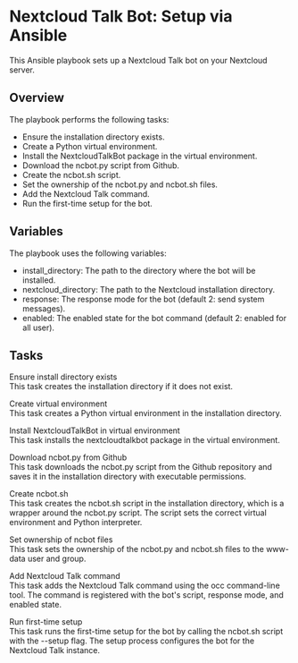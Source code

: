 # Nextcloud Talk Bot: Setup via Ansible
This Ansible playbook sets up a Nextcloud Talk bot on your Nextcloud server.

## Overview

The playbook performs the following tasks:

- Ensure the installation directory exists.
- Create a Python virtual environment.
- Install the NextcloudTalkBot package in the virtual environment.
- Download the ncbot.py script from Github.
- Create the ncbot.sh script.
- Set the ownership of the ncbot.py and ncbot.sh files.
- Add the Nextcloud Talk command.
- Run the first-time setup for the bot.

## Variables

The playbook uses the following variables:

- install_directory: The path to the directory where the bot will be installed.
- nextcloud_directory: The path to the Nextcloud installation directory.
- response: The response mode for the bot (default 2: send system messages).
- enabled: The enabled state for the bot command (default 2: enabled for all user).

## Tasks
Ensure install directory exists  
This task creates the installation directory if it does not exist.

Create virtual environment  
This task creates a Python virtual environment in the installation directory.

Install NextcloudTalkBot in virtual environment  
This task installs the nextcloudtalkbot package in the virtual environment.  

Download ncbot.py from Github  
This task downloads the ncbot.py script from the Github repository and saves it in the installation directory with executable permissions.

Create ncbot.sh  
This task creates the ncbot.sh script in the installation directory, which is a wrapper around the ncbot.py script. The script sets the correct virtual environment and Python interpreter.

Set ownership of ncbot files  
This task sets the ownership of the ncbot.py and ncbot.sh files to the www-data user and group.

Add Nextcloud Talk command  
This task adds the Nextcloud Talk command using the occ command-line tool. The command is registered with the bot's script, response mode, and enabled state.

Run first-time setup  
This task runs the first-time setup for the bot by calling the ncbot.sh script with the --setup flag. The setup process configures the bot for the Nextcloud Talk instance.
